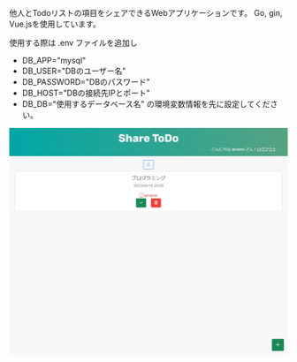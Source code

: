 他人とTodoリストの項目をシェアできるWebアプリケーションです。
Go, gin, Vue.jsを使用しています。

使用する際は .env ファイルを追加し
* DB_APP="mysql"
* DB_USER="DBのユーザー名"
* DB_PASSWORD="DBのパスワード"
* DB_HOST="DBの接続先IPとポート"
* DB_DB="使用するデータベース名"
の環境変数情報を先に設定してください。

<img src="screenshot.png" width="600px">